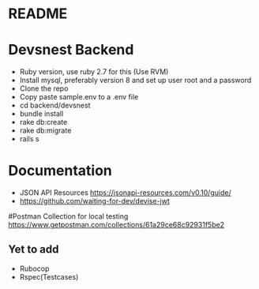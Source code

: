 # README

# Devsnest Backend

* Ruby version, use ruby 2.7 for this (Use RVM)
* Install mysql, preferably version 8 and set up user root and a password
* Clone the repo
* Copy paste sample.env to a .env file
* cd backend/devsnest
* bundle install
* rake db:create
* rake db:migrate
* rails s

# Documentation
* JSON API Resources https://jsonapi-resources.com/v0.10/guide/
* https://github.com/waiting-for-dev/devise-jwt

#Postman Collection for local testing
https://www.getpostman.com/collections/61a29ce68c92931f5be2


## Yet to add
* Rubocop
* Rspec(Testcases)
